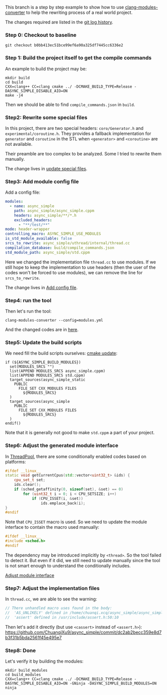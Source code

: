 This branch is a step by step example to show how to use [clang-modules-converter](https://github.com/ChuanqiXu9/clang-modules-converter) to help the rewriting process of a real world project.

The changes required are listed in the [git log history](https://github.com/ChuanqiXu9/async_simple/commits/HeaderWrapper/).

### Step 0: Checkout to baseline

```
git checkout b0bb413ec51bce99ef6a90a325df7445cc6336e2
```

### Step 1: Build the project itself to get the compile commands

An example to build the project may be:

```
mkdir build
cd build
CXX=clang++ CC=clang cmake ../ -DCMAKE_BUILD_TYPE=Release -DASYNC_SIMPLE_DISABLE_AIO=ON
make -j4
```

Then we should be able to find `compile_commands.json` in `build`.

### Step2: Rewrite some special files

In this project, there are two special headers: `coro/Generator.h` and `experimental/coroutine.h`. They provides a fallback implementation for `generator` and `coroutine` in the STL when `<generator>` and `<coroutine>` are not available.

Their preamble are too complex to be analyzed. Some I tried to rewrite them manually.

The change lives in [update special files](https://github.com/ChuanqiXu9/async_simple/commit/76a29d70c2f87bd0a6d797053c1468f4ee14841d).

### Step3: Add module config file

Add a config file:

```yaml
modules:
  - name: async_simple
    path: async_simple/async_simple.cppm
    headers: async_simple/**/*.h
    excluded_headers:
      - "**/test/**"
mode: header-wrapper
controlling_macro: ASYNC_SIMPLE_USE_MODULES
is_std_module_available: false
srcs_to_rewrite: async_simple/uthread/internal/thread.cc
compilation_database: build/compile_commands.json
std_module_path: async_simple/std.cppm
```

Here we changed the implementation file `thread.cc` to use modules. If we still hope to keep the implementation to use headers (then the user of the codes won't be forced to use modules), we can remove the line for `srcs_to_rewrite`.

The change lives in  [Add config file](https://github.com/ChuanqiXu9/async_simple/commit/57a76e49bfdebc6892b211f80b6acc01fa6f4120).

### Step4: run the tool

Then let's run the tool:

```
clang-modules-converter --config=modules.yml
```

And the changed codes are in [here](https://github.com/ChuanqiXu9/async_simple/commit/6f4c2534c529819f3c8426e6d5253779574fbdb6).


### Step5: Update the build scripts

We need fill the build scripts ourselves: [cmake update](https://github.com/ChuanqiXu9/async_simple/commit/660f0d6fac529b26c370a9d2e944ad10e021ae4e):

```
if (${ASYNC_SIMPLE_BUILD_MODULES})
  set(MODULES_SRCS "")
  list(APPEND MODULES_SRCS async_simple.cppm)
  list(APPEND MODULES_SRCS std.cppm)
  target_sources(async_simple_static
    PUBLIC
      FILE_SET CXX_MODULES FILES
        ${MODULES_SRCS}
  )
  target_sources(async_simple
    PUBLIC
      FILE_SET CXX_MODULES FILES
        ${MODULES_SRCS}
  )
endif()
```

Note that it is generally not good to make `std.cppm` a part of your project.

### Step6: Adjust the generated module interface

In [ThreadPool](https://github.com/alibaba/async_simple/blob/main/async_simple/util/ThreadPool.h), there are some conditionally enabled codes based on platforms:

```C++
#ifdef __linux__
static void getCurrentCpus(std::vector<uint32_t> &ids) {
    cpu_set_t set;
    ids.clear();
    if (sched_getaffinity(0, sizeof(set), &set) == 0)
        for (uint32_t i = 0; i < CPU_SETSIZE; i++)
            if (CPU_ISSET(i, &set))
                ids.emplace_back(i);
}
#endif
```

Note that `CPU_ISSET` macro is used. So we need to update the module interface to contain the macro used manually:

```C++
#ifdef __linux__
#include <sched.h>
#endif
```

The dependency may be introduced implicitly by `<thread>`. So the tool failed to detect it. But even if it did, we still need to update manually since the tool is not smart enough to understand the conditionally includes.

[Adjust module interface](https://github.com/ChuanqiXu9/async_simple/commit/a20c4ffa7941b1a72bba3a7c13322e85530a34f0)

### Step7: Adjust the implementation files

In `thread.cc`, we are able to see the warning:

```C++
// There unhandled macro uses found in the body:
//	'AS_UNLIKELY' defined in /home/chuanqi.xcq/async_simple/async_simple/CommonMacros.h:22:9
//	'assert' defined in /usr/include/assert.h:50:10
```

Then let's add it directly (but use `<cassert>` instead of `<assert.h>`):
https://github.com/ChuanqiXu9/async_simple/commit/dc2ab2becc359e8d7b3f31b5bda2561f45e495e7

### Step8: Done

Let's verify it by building the modules:

```
mkdir build_modules
cd build_modules
CXX=clang++ CC=clang cmake ../ -DCMAKE_BUILD_TYPE=Release -DASYNC_SIMPLE_DISABLE_AIO=ON -GNinja -DASYNC_SIMPLE_BUILD_MODULES=ON
ninja
```
